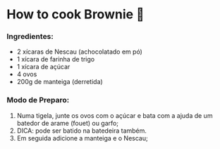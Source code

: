 # **How to cook Brownie** :shallow_pan_of_food:                                                                                                                                                                                                                                  

### Ingredientes:

- 2 xícaras de Nescau (achocolatado em pó)
- 1 xícara de farinha de trigo
- 1 xícara de açúcar
- 4 ovos
- 200g de manteiga (derretida)



### Modo de Preparo:

1. Numa tigela, junte os ovos com o açúcar e bata com a ajuda de um batedor de arame (fouet) ou garfo;
2. DICA: pode ser batido na batedeira também.
3. Em seguida adicione a manteiga e o Nescau;